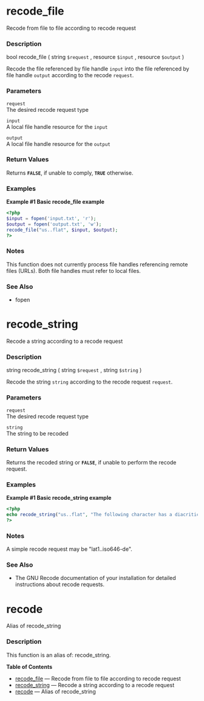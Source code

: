 recode\_file
============

Recode from file to file according to recode request

### Description

<span class="type">bool</span> <span
class="methodname">recode\_file</span> ( <span class="methodparam"><span
class="type">string</span> `$request`</span> , <span
class="methodparam"><span class="type">resource</span> `$input`</span> ,
<span class="methodparam"><span class="type">resource</span>
`$output`</span> )

Recode the file referenced by file handle `input` into the file
referenced by file handle `output` according to the recode `request`.

### Parameters

`request`  
The desired recode request type

`input`  
A local file handle <span class="type">resource</span> for the `input`

`output`  
A local file handle <span class="type">resource</span> for the `output`

### Return Values

Returns **`FALSE`**, if unable to comply, **`TRUE`** otherwise.

### Examples

**Example \#1 Basic <span class="function">recode\_file</span> example**

``` php
<?php
$input = fopen('input.txt', 'r');
$output = fopen('output.txt', 'w');
recode_file("us..flat", $input, $output);
?>
```

### Notes

This function does not currently process file handles referencing remote
files (URLs). Both file handles must refer to local files.

### See Also

-   <span class="function">fopen</span>

recode\_string
==============

Recode a string according to a recode request

### Description

<span class="type">string</span> <span
class="methodname">recode\_string</span> ( <span
class="methodparam"><span class="type">string</span> `$request`</span> ,
<span class="methodparam"><span class="type">string</span>
`$string`</span> )

Recode the string `string` according to the recode request `request`.

### Parameters

`request`  
The desired recode request type

`string`  
The <span class="type">string</span> to be recoded

### Return Values

Returns the recoded <span class="type">string</span> or **`FALSE`**, if
unable to perform the recode request.

### Examples

**Example \#1 Basic <span class="function">recode\_string</span>
example**

``` php
<?php
echo recode_string("us..flat", "The following character has a diacritical mark: á");
?>
```

### Notes

A simple recode request may be "lat1..iso646-de".

### See Also

-   The GNU Recode documentation of your installation for detailed
    instructions about recode requests.

recode
======

Alias of <span class="function">recode\_string</span>

### Description

This function is an alias of: <span
class="function">recode\_string</span>.

**Table of Contents**

-   [recode\_file](/ref/recode.html#recode_file) — Recode from file to
    file according to recode request
-   [recode\_string](/ref/recode.html#recode_string) — Recode a string
    according to a recode request
-   [recode](/ref/recode.html#recode) — Alias of recode\_string
